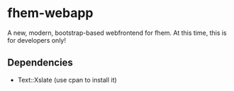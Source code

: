 fhem-webapp
===========

A new, modern, bootstrap-based webfrontend for fhem.
At this time, this is for developers only!

Dependencies
------------

* Text::Xslate (use cpan to install it)

